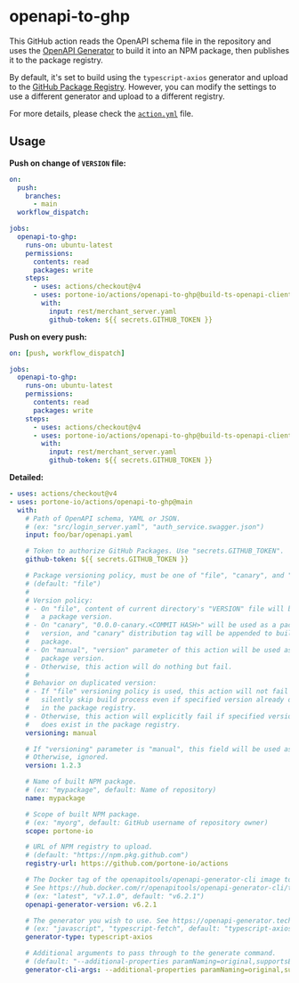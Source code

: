 openapi-to-ghp
========

This GitHub action reads the OpenAPI schema file in the repository and uses the
[OpenAPI Generator] to build it into an NPM package, then publishes it to the
package registry.

By default, it's set to build using the `typescript-axios` generator and upload
to the [GitHub Package Registry]. However, you can modify the settings to use a
different generator and upload to a different registry.

For more details, please check the [`action.yml`] file.

[OpenAPI Generator]: https://github.com/OpenAPITools/openapi-generator
[GitHub Package Registry]: https://github.com/features/packages
[`action.yml`]: ./action.yml

Usage
--------

**Push on change of `VERSION` file:**

```yaml
on:
  push:
    branches:
      - main
  workflow_dispatch:

jobs:
  openapi-to-ghp:
    runs-on: ubuntu-latest
    permissions:
      contents: read
      packages: write
    steps:
      - uses: actions/checkout@v4
      - uses: portone-io/actions/openapi-to-ghp@build-ts-openapi-client
        with:
          input: rest/merchant_server.yaml
          github-token: ${{ secrets.GITHUB_TOKEN }}
```

**Push on every push:**

```yaml
on: [push, workflow_dispatch]

jobs:
  openapi-to-ghp:
    runs-on: ubuntu-latest
    permissions:
      contents: read
      packages: write
    steps:
      - uses: actions/checkout@v4
      - uses: portone-io/actions/openapi-to-ghp@build-ts-openapi-client
        with:
          input: rest/merchant_server.yaml
          github-token: ${{ secrets.GITHUB_TOKEN }}
```

**Detailed:**

```yaml
- uses: actions/checkout@v4
- uses: portone-io/actions/openapi-to-ghp@main
  with:
    # Path of OpenAPI schema, YAML or JSON.
    # (ex: "src/login_server.yaml", "auth_service.swagger.json")
    input: foo/bar/openapi.yaml

    # Token to authorize GitHub Packages. Use "secrets.GITHUB_TOKEN".
    github-token: ${{ secrets.GITHUB_TOKEN }}

    # Package versioning policy, must be one of "file", "canary", and "manual".
    # (default: "file")
    #
    # Version policy:
    # - On "file", content of current directory's "VERSION" file will be used as
    #   a package version.
    # - On "canary", "0.0.0-canary.<COMMIT HASH>" will be used as a package
    #   version, and "canary" distribution tag will be appended to built NPM
    #   package.
    # - On "manual", "version" parameter of this action will be used as a
    #   package version.
    # - Otherwise, this action will do nothing but fail.
    #
    # Behavior on duplicated version:
    # - If "file" versioning policy is used, this action will not fail but
    #   silently skip build process even if specified version already does exist
    #   in the package registry.
    # - Otherwise, this action will explicitly fail if specified version already
    #   does exist in the package registry.
    versioning: manual

    # If "versioning" parameter is "manual", this field will be used as version of built NPM package.
    # Otherwise, ignored.
    version: 1.2.3

    # Name of built NPM package.
    # (ex: "mypackage", default: Name of repository)
    name: mypackage

    # Scope of built NPM package.
    # (ex: "myorg", default: GitHub username of repository owner)
    scope: portone-io

    # URL of NPM registry to upload.
    # (default: "https://npm.pkg.github.com")
    registry-url: https://github.com/portone-io/actions

    # The Docker tag of the openapitools/openapi-generator-cli image to use.
    # See https://hub.docker.com/r/openapitools/openapi-generator-cli/tags for available tags.
    # (ex: "latest", "v7.1.0", default: "v6.2.1")
    openapi-generator-version: v6.2.1

    # The generator you wish to use. See https://openapi-generator.tech/docs/generators/ for available generators.
    # (ex: "javascript", "typescript-fetch", default: "typescript-axios")
    generator-type: typescript-axios

    # Additional arguments to pass through to the generate command.
    # (default: "--additional-properties paramNaming=original,supportsES6=true")
    generator-cli-args: --additional-properties paramNaming=original,supportsES6=true
```
